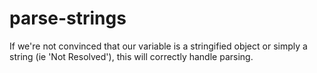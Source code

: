 # parse-strings
If we're not convinced that our variable is a stringified object or simply a string (ie 'Not Resolved'), this will correctly handle parsing.
